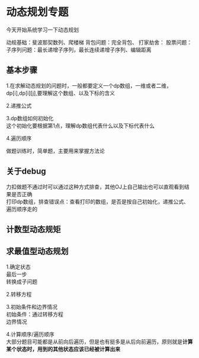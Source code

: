 # 动态规划专题  


今天开始系统学习一下动态规划  


动规基础：斐波那契数列、爬楼梯
背包问题：完全背包、
打家劫舍：
股票问题：
子序列问题：最长递增子序列，最长连续递增子序列、编辑距离


## 基本步骤  

1.在求解动态规划的问题时，一般都要定义一个dp数组，一维或者二维，dp[i],dp[i][j],要理解这个数组、以及下标的含义  

2.递推公式    

3.dp数组如何初始化  
这个初始化要根据第1点，理解dp数组代表什么以及下标代表什么  

4.遍历顺序  

做题训练时，简单题，主要用来掌握方法论  


## 关于debug
力扣做题不通过时可以通过这种方式排查，其他OJ上自己输出也可以直观看到结果是否正确  
打印dp数组，排查错误点：查看打印的数组，是否是按自己初始化，递推公式、遍历顺序走的



## 计数型动态规矩

## 求最值型动态规划

1.确定状态  
最后一步  
转换成子问题  

2.转移方程  

3.初始条件和边界情况    
初始条件：通过转移方程  
边界情况  

4.计算顺序/遍历顺序     
大部分题目可能都是从前向后遍历，但是也有挺多是从后向前遍历，原则就是**计算某个状态时，用到的其他状态应该已经被计算出来**  
